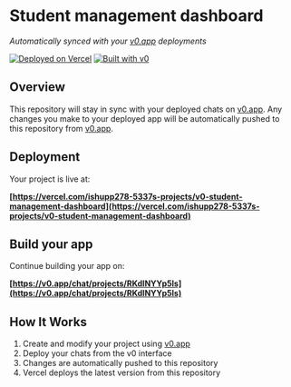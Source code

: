 # Student management dashboard

*Automatically synced with your [v0.app](https://v0.app) deployments*

[![Deployed on Vercel](https://img.shields.io/badge/Deployed%20on-Vercel-black?style=for-the-badge&logo=vercel)](https://vercel.com/ishupp278-5337s-projects/v0-student-management-dashboard)
[![Built with v0](https://img.shields.io/badge/Built%20with-v0.app-black?style=for-the-badge)](https://v0.app/chat/projects/RKdINYYp5ls)

## Overview

This repository will stay in sync with your deployed chats on [v0.app](https://v0.app).
Any changes you make to your deployed app will be automatically pushed to this repository from [v0.app](https://v0.app).

## Deployment

Your project is live at:

**[https://vercel.com/ishupp278-5337s-projects/v0-student-management-dashboard](https://vercel.com/ishupp278-5337s-projects/v0-student-management-dashboard)**

## Build your app

Continue building your app on:

**[https://v0.app/chat/projects/RKdINYYp5ls](https://v0.app/chat/projects/RKdINYYp5ls)**

## How It Works

1. Create and modify your project using [v0.app](https://v0.app)
2. Deploy your chats from the v0 interface
3. Changes are automatically pushed to this repository
4. Vercel deploys the latest version from this repository